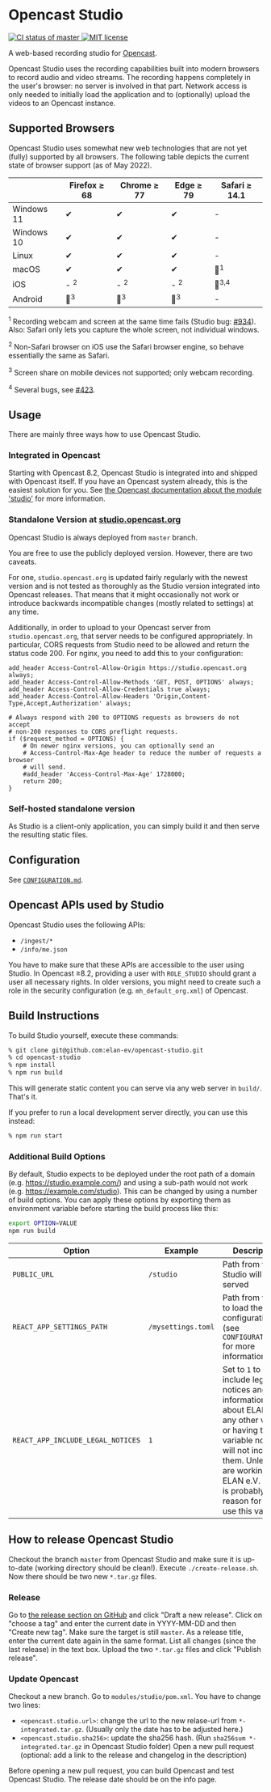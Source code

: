Opencast Studio
===============

[![CI status of master](https://img.shields.io/github/workflow/status/elan-ev/opencast-studio/Build%20&%20test/master)
](https://github.com/elan-ev/opencast-studio/actions?query=branch%3Amaster)
[![MIT license](https://img.shields.io/github/license/elan-ev/opencast-studio)
](https://github.com/elan-ev/opencast-studio/blob/master/LICENSE)

A web-based recording studio for [Opencast](https://opencast.org).

Opencast Studio uses the recording capabilities built into modern browsers to
record audio and video streams. The recording happens completely in the user's
browser: no server is involved in that part. Network access is only needed to
initially load the application and to (optionally) upload the videos to an
Opencast instance.


## Supported Browsers

Opencast Studio uses somewhat new web technologies that are not yet (fully) supported by all browsers.
The following table depicts the current state of browser support (as of May 2022).

|            | Firefox ≥ 68   | Chrome ≥ 77    | Edge ≥ 79      | Safari ≥ 14.1 |
| ---------- | -------------- | -------------- | -------------- | ------------- |
| Windows 11 | ✔              | ✔              | ✔              | -
| Windows 10 | ✔              | ✔              | ✔              | -
| Linux      | ✔              | ✔              | ✔              | -
| macOS      | ✔              | ✔              | ✔              | 🔶<sup>1</sup>
| iOS        | - <sup>2</sup> | - <sup>2</sup> | - <sup>2</sup> | 🔶<sup>3,4</sup>
| Android    | 🔶<sup>3</sup> | 🔶<sup>3</sup> | 🔶<sup>3</sup> | -


<sup>1</sup> Recording webcam and screen at the same time fails (Studio bug: [#934](https://github.com/elan-ev/opencast-studio/issues/934)). Also: Safari only lets you capture the whole screen, not individual windows.

<sup>2</sup> Non-Safari browser on iOS use the Safari browser engine, so behave essentially the same as Safari.

<sup>3</sup> Screen share on mobile devices not supported; only webcam recording.

<sup>4</sup> Several bugs, see [#423](https://github.com/elan-ev/opencast-studio/issues/423).


## Usage

There are mainly three ways how to use Opencast Studio.

### Integrated in Opencast

Starting with Opencast 8.2, Opencast Studio is integrated into and shipped with
Opencast itself. If you have an Opencast system already, this is the
easiest solution for you. See [the Opencast documentation about the module
'studio'](https://docs.opencast.org/develop/admin/#modules/studio/) for more
information.

### Standalone Version at [studio.opencast.org](https://studio.opencast.org)

Opencast Studio is always deployed from `master` branch.

You are free to use the publicly deployed version. However, there are two
caveats.

For one, `studio.opencast.org` is updated fairly regularly with the newest
version and is not tested as thoroughly as the Studio version integrated into
Opencast releases. That means that it might occasionally not work or introduce
backwards incompatible changes (mostly related to settings) at any time.

Additionally, in order to upload to your Opencast server from
`studio.opencast.org`, that server needs to be configured appropriately. In
particular, CORS requests from Studio need to be allowed and return the status
code 200. For nginx, you need to add this to your configuration:

```
add_header Access-Control-Allow-Origin https://studio.opencast.org always;
add_header Access-Control-Allow-Methods 'GET, POST, OPTIONS' always;
add_header Access-Control-Allow-Credentials true always;
add_header Access-Control-Allow-Headers 'Origin,Content-Type,Accept,Authorization' always;

# Always respond with 200 to OPTIONS requests as browsers do not accept
# non-200 responses to CORS preflight requests.
if ($request_method = OPTIONS) {
    # On newer nginx versions, you can optionally send an
    # Access-Control-Max-Age header to reduce the number of requests a browser
    # will send.
    #add_header 'Access-Control-Max-Age' 1728000;
    return 200;
}
```

### Self-hosted standalone version

As Studio is a client-only application, you can simply build it and then serve
the resulting static files.


## Configuration

See [`CONFIGURATION.md`](CONFIGURATION.md).

## Opencast APIs used by Studio

Opencast Studio uses the following APIs:

- `/ingest/*`
- `/info/me.json`

You have to make sure that these APIs are accessible to the user using Studio.
In Opencast ≥8.2, providing a user with `ROLE_STUDIO` should grant a user all necessary rights.
In older versions, you might need to create such a role in the security configuration (e.g. `mh_default_org.xml`) of Opencast.


## Build Instructions

To build Studio yourself, execute these commands:

```sh
% git clone git@github.com:elan-ev/opencast-studio.git
% cd opencast-studio
% npm install
% npm run build
```

This will generate static content you can serve via any web server in `build/`.
That's it.

If you prefer to run a local development server directly, you can use this
instead:

```sh
% npm run start
```

### Additional Build Options

By default, Studio expects to be deployed under the root path of a domain (e.g. https://studio.example.com/) and using a
sub-path would not work (e.g. https://example.com/studio). This can be changed by using a number of build options. You
can apply these options by exporting them as environment variable before starting the build process like this:

```sh
export OPTION=VALUE
npm run build
```

| Option                            | Example            | Description
| --------------------------------- | ------------------ | -----------
| `PUBLIC_URL`                      | `/studio`          | Path from which Studio will be served
| `REACT_APP_SETTINGS_PATH`         | `/mysettings.toml` | Path from which to load the configuration (see `CONFIGURATION.md` for more information)
| `REACT_APP_INCLUDE_LEGAL_NOTICES` | `1`                | Set to `1` to include legal notices and information about ELAN e.V., any other value or having this variable not set will not include them. Unless you are working for ELAN e.V. there is probably no reason for you to use this variable.


## How to release Opencast Studio

Checkout the branch `master` from Opencast Studio and make sure it is up-to-date (working directory should be clean!). 
Execute `./create-release.sh`. Now there should be two new `*.tar.gz` files.

### Release

Go to [the release section on GitHub](https://github.com/elan-ev/opencast-studio/releases) and click "Draft a new release". Click on "choose a tag" and enter the current date in YYYY-MM-DD and then "Create new tag".
Make sure the target is still `master`.
As a release title, enter the current date again in the same format.
List all changes (since the last release) in the text box.
Upload the two `*.tar.gz` files and click "Publish release".

### Update Opencast

Checkout a new branch. 
Go to `modules/studio/pom.xml`. You have to change two lines:
- `<opencast.studio.url>`: change the url to the new relase-url from `*-integrated.tar.gz`. (Usually only the date has to be adjusted here.)
- `<opencast.studio.sha256>`: update the sha256 hash. (Run `sha256sum *-integrated.tar.gz` in Opencast Studio folder)
 Open a new pull request (optional: add a link to the release and changelog in the description)
 
 Before opening a new pull request, you can build Opencast and test Opencast Studio. The release date should be on the info page.
